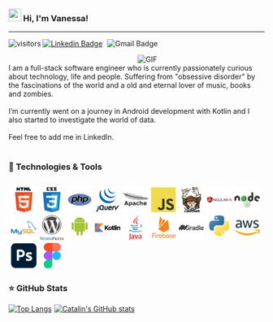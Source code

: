 ### <img src="https://user-images.githubusercontent.com/50116696/117180968-23688f80-adab-11eb-86f4-c73e86d19d46.gif" width="25" height="25"> Hi, I'm Vanessa!

<hr></hr>

![visitors](https://visitor-badge.glitch.me/badge?page_id=page.id) 
<a href="https://www.linkedin.com/in/vanessa-sharine-careaga-camelo-63a95a1b2/" rel="nofollow"><img src="https://camo.githubusercontent.com/93ca47e21e17f622a41d26d599e008e4c30b8a322186f18019bc43d54f57b0c9/68747470733a2f2f696d672e736869656c64732e696f2f62616467652f2d4c696e6b6564496e2d3065373661383f7374796c653d666c61742d737175617265266c6f676f3d4c696e6b6564696e266c6f676f436f6c6f723d7768697465" alt="Linkedin Badge" data-canonical-src="https://img.shields.io/badge/-LinkedIn-0e76a8?style=flat-square&amp;logo=Linkedin&amp;logoColor=white" style="max-width:100%;"></a>
<img src="https://camo.githubusercontent.com/faba74f6fb95df35fba91ca8d1ca0e77df78ccb528e7af1af7513bcf63a1e644/68747470733a2f2f696d672e736869656c64732e696f2f62616467652f2d476d61696c2d6331343433383f7374796c653d666c61742d737175617265266c6f676f3d476d61696c266c6f676f436f6c6f723d7768697465266c696e6b3d6d61696c746f3a65676173686972612e73617975726940676d61696c2e636f6d" alt="Gmail Badge" data-canonical-src="https://img.shields.io/badge/-Gmail-c14438?style=flat-square&amp;logo=Gmail&amp;logoColor=white&amp;link=mailto:vanessasharine@gmail.com" style="max-width:100%; margin-left:5px">

<img align="right" alt="GIF" src="https://user-images.githubusercontent.com/50116696/117180909-0e8bfc00-adab-11eb-9a4d-4796824804f8.png" width="250" >
<br>
I am a full-stack software engineer who is currently passionately curious about technology, life and people. Suffering from "obsessive disorder" by the fascinations of the world and a old and eternal lover of music, books and zombies.
<br><br>
I’m currently went on a journey in Android development with Kotlin and I also started to investigate the world of data.
<br><br>
Feel free to add me in LinkedIn.
<br><br>


<h3>🧰 Technologies & Tools</h3>

<img src="https://github.com/devicons/devicon/blob/master/icons/html5/html5-original-wordmark.svg" width="50" style="margin-left:5px"><img src="https://github.com/devicons/devicon/blob/master/icons/css3/css3-original-wordmark.svg" width="50" style="margin-left:5px"><img src="https://github.com/devicons/devicon/blob/master/icons/php/php-original.svg" width="50" style="margin-left:5px"><img src="https://github.com/devicons/devicon/blob/master/icons/jquery/jquery-original-wordmark.svg" width="50" style="margin-left:5px"><img src="https://github.com/devicons/devicon/blob/master/icons/apache/apache-original-wordmark.svg" width="50" style="margin-left:5px"><img src="https://github.com/devicons/devicon/blob/master/icons/javascript/javascript-original.svg" width="50" style="margin-left:5px"><img src="https://github.com/devicons/devicon/blob/master/icons/composer/composer-original.svg" width="50" style="margin-left:5px"><img src="https://github.com/devicons/devicon/blob/master/icons/angularjs/angularjs-original-wordmark.svg" width="50" style="margin-left:5px"><img src="https://github.com/devicons/devicon/blob/master/icons/nodejs/nodejs-original-wordmark.svg" width="50" style="margin-left:5px"><img src="https://github.com/devicons/devicon/blob/master/icons/mysql/mysql-original-wordmark.svg" width="50" style="margin-left:5px"><img src="https://github.com/devicons/devicon/blob/master/icons/wordpress/wordpress-original.svg" width="50" style="margin-left:5px"><img src="https://github.com/devicons/devicon/blob/master/icons/android/android-original-wordmark.svg" width="50" style="margin-left:5px"><img src="https://github.com/devicons/devicon/blob/master/icons/kotlin/kotlin-original-wordmark.svg" width="50" style="margin-left:5px"><img src="https://github.com/devicons/devicon/blob/master/icons/java/java-original-wordmark.svg" width="50" style="margin-left:5px"><img src="https://github.com/devicons/devicon/blob/master/icons/firebase/firebase-plain-wordmark.svg" width="50" style="margin-left:5px"><img src="https://github.com/devicons/devicon/blob/master/icons/gradle/gradle-plain-wordmark.svg" width="50" style="margin-left:5px"><img src="https://github.com/devicons/devicon/blob/master/icons/python/python-original.svg" width="50" style="margin-left:5px"><img src="https://github.com/devicons/devicon/blob/master/icons/amazonwebservices/amazonwebservices-original-wordmark.svg" width="50" style="margin-left:5px"><img src="https://github.com/devicons/devicon/blob/master/icons/photoshop/photoshop-plain.svg" width="50" style="margin-left:5px"><img src="https://github.com/devicons/devicon/blob/master/icons/figma/figma-original.svg" width="50" style="margin-left:5px">
---

<h3>⭐ GitHub Stats</h3>

[![Top Langs](https://github-readme-stats.vercel.app/api/top-langs/?username=VanSharine&hide=java,html,css&theme=radical)](https://github.com/anuraghazra/github-readme-stats)<span style="margin-left:5px">[![Catalin's GitHub stats](https://github-readme-stats.vercel.app/api?username=VanSharine&theme=radical)](https://github.com/anuraghazra/github-readme-stats)</span>





<!--
**VanSharine/VanSharine** is a ✨ _special_ ✨ repository because its `README.md` (this file) appears on your GitHub profile.
### <img src="https://user-images.githubusercontent.com/50116696/117180968-23688f80-adab-11eb-86f4-c73e86d19d46.gif" width="25" height="25"> Hi, I'm Vanessa!

📈 My GitHub Stats

